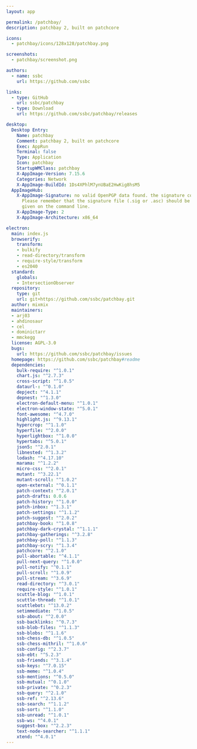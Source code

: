 ```yaml
---
layout: app

permalink: /patchbay/
description: patchbay 2, built on patchcore

icons:
  - patchbay/icons/128x128/patchbay.png

screenshots:
  - patchbay/screenshot.png

authors:
  - name: ssbc
    url: https://github.com/ssbc

links:
  - type: GitHub
    url: ssbc/patchbay
  - type: Download
    url: https://github.com/ssbc/patchbay/releases

desktop:
  Desktop Entry:
    Name: patchbay
    Comment: patchbay 2, built on patchcore
    Exec: AppRun
    Terminal: false
    Type: Application
    Icon: patchbay
    StartupWMClass: patchbay
    X-AppImage-Version: 7.15.6
    Categories: Network
    X-AppImage-BuildId: 1Ds4XPhlM7ynUBaE2HwKig8hsM5
  AppImageHub:
    X-AppImage-Signature: no valid OpenPGP data found. the signature could not be verified.
      Please remember that the signature file (.sig or .asc) should be the first file
      given on the command line.
    X-AppImage-Type: 2
    X-AppImage-Architecture: x86_64

electron:
  main: index.js
  browserify:
    transform:
    - bulkify
    - read-directory/transform
    - require-style/transform
    - es2040
  standard:
    globals:
    - IntersectionObserver
  repository:
    type: git
    url: git+https://github.com/ssbc/patchbay.git
  author: mixmix
  maintainers:
  - arj03
  - ahdinosaur
  - cel
  - dominictarr
  - mmckegg
  license: AGPL-3.0
  bugs:
    url: https://github.com/ssbc/patchbay/issues
  homepage: https://github.com/ssbc/patchbay#readme
  dependencies:
    bulk-require: "^1.0.1"
    chart.js: "^2.7.3"
    cross-script: "^1.0.5"
    dataurl-: "^0.1.0"
    depject: "^4.1.1"
    depnest: "^1.3.0"
    electron-default-menu: "^1.0.1"
    electron-window-state: "^5.0.1"
    font-awesome: "^4.7.0"
    highlight.js: "^9.13.1"
    hypercrop: "^1.1.0"
    hyperfile: "^2.0.0"
    hyperlightbox: "^1.0.0"
    hypertabs: "^5.0.1"
    json5: "^2.0.1"
    libnested: "^1.3.2"
    lodash: "^4.17.10"
    marama: "^1.2.2"
    micro-css: "^2.0.1"
    mutant: "^3.22.1"
    mutant-scroll: "^1.0.2"
    open-external: "^0.1.1"
    patch-context: "^2.0.1"
    patch-drafts: 0.0.6
    patch-history: "^1.0.0"
    patch-inbox: "^1.3.1"
    patch-settings: "^1.1.2"
    patch-suggest: "^2.0.2"
    patchbay-book: "^1.0.8"
    patchbay-dark-crystal: "^1.1.1"
    patchbay-gatherings: "^3.2.8"
    patchbay-poll: "^1.1.3"
    patchbay-scry: "^1.3.4"
    patchcore: "^2.1.0"
    pull-abortable: "^4.1.1"
    pull-next-query: "^1.0.0"
    pull-notify: "^0.1.1"
    pull-scroll: "^1.0.9"
    pull-stream: "^3.6.9"
    read-directory: "^3.0.1"
    require-style: "^1.0.1"
    scuttle-blog: "^1.0.1"
    scuttle-thread: "^1.0.1"
    scuttlebot: "^13.0.2"
    setimmediate: "^1.0.5"
    ssb-about: "^2.0.0"
    ssb-backlinks: "^0.7.3"
    ssb-blob-files: "^1.1.3"
    ssb-blobs: "^1.1.6"
    ssb-chess-db: "^1.0.5"
    ssb-chess-mithril: "^1.0.6"
    ssb-config: "^2.3.7"
    ssb-ebt: "^5.2.3"
    ssb-friends: "^3.1.4"
    ssb-keys: "^7.0.15"
    ssb-meme: "^1.0.4"
    ssb-mentions: "^0.5.0"
    ssb-mutual: "^0.1.0"
    ssb-private: "^0.2.3"
    ssb-query: "^2.1.0"
    ssb-ref: "^2.13.6"
    ssb-search: "^1.1.2"
    ssb-sort: "^1.1.0"
    ssb-unread: "^1.0.1"
    ssb-ws: "^4.0.1"
    suggest-box: "^2.2.3"
    text-node-searcher: "^1.1.1"
    xtend: "^4.0.1"
---
```

